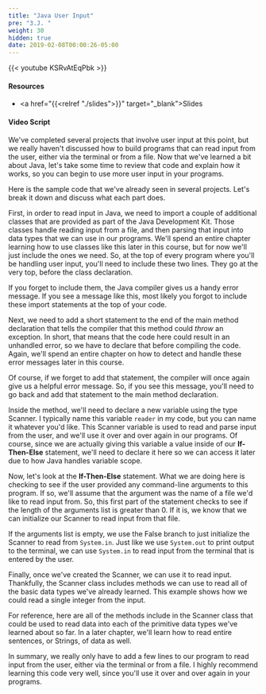 ```yaml
---
title: "Java User Input"
pre: "3.J. "
weight: 30
hidden: true
date: 2019-02-08T00:00:26-05:00
---
```


{{< youtube KSRvAtEqPbk >}}

#### Resources

* <a href="{{<relref "./slides">}}" target="_blank">Slides</a>

#### Video Script

We've completed several projects that involve user input at this point, but we really haven't discussed how to build programs that can read input from the user, either via the terminal or from a file. Now that we've learned a bit about Java, let's take some time to review that code and explain how it works, so you can begin to use more user input in your programs.

Here is the sample code that we've already seen in several projects. Let's break it down and discuss what each part does.

First, in order to read input in Java, we need to import a couple of additional classes that are provided as part of the Java Development Kit. Those classes handle reading input from a file, and then parsing that input into data types that we can use in our programs. We'll spend an entire chapter learning how to use classes like this later in this course, but for now we'll just include the ones we need. So, at the top of every program where you'll be handling user input, you'll need to include these two lines. They go at the very top, before the class declaration.

If you forget to include them, the Java compiler gives us a handy error message. If you see a message like this, most likely you forgot to include these import statements at the top of your code.

Next, we need to add a short statement to the end of the main method declaration that tells the compiler that this method could _throw_ an exception. In short, that means that the code here could result in an unhandled error, so we have to declare that before compiling the code. Again, we'll spend an entire chapter on how to detect and handle these error messages later in this course.

Of course, if we forget to add that statement, the compiler will once again give us a helpful error message. So, if you see this message, you'll need to go back and add that statement to the main method declaration.

Inside the method, we'll need to declare a new variable using the type Scanner. I typically name this variable `reader` in my code, but you can name it whatever you'd like. This Scanner variable is used to read and parse input from the user, and we'll use it over and over again in our programs. Of course, since we are actually giving this variable a value inside of our **If-Then-Else** statement, we'll need to declare it here so we can access it later due to how Java handles variable scope.

Now, let's look at the **If-Then-Else** statement. What we are doing here is checking to see if the user provided any command-line arguments to this program. If so, we'll assume that the argument was the name of a file we'd like to read input from. So, this first part of the statement checks to see if the length of the arguments list is greater than 0. If it is, we know that we can initialize our Scanner to read input from that file.

If the arguments list is empty, we use the False branch to just initialize the Scanner to read from `System.in`. Just like we use `System.out` to print output to the terminal, we can use `System.in` to read input from the terminal that is entered by the user.

Finally, once we've created the Scanner, we can use it to read input. Thankfully, the Scanner class includes methods we can use to read all of the basic data types we've already learned. This example shows how we could read a single integer from the input.

For reference, here are all of the methods include in the Scanner class that could be used to read data into each of the primitive data types we've learned about so far. In a later chapter, we'll learn how to read entire sentences, or Strings, of data as well.

In summary, we really only have to add a few lines to our program to read input from the user, either via the terminal or from a file. I highly recommend learning this code very well, since you'll use it over and over again in your programs.
